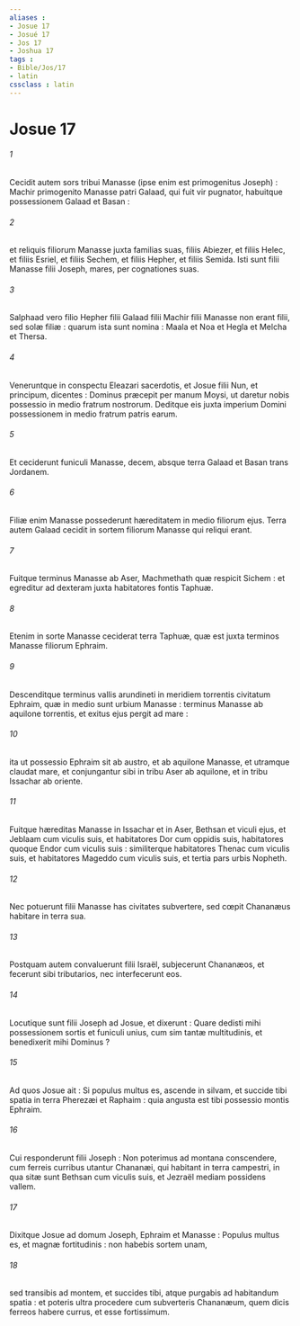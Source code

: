 ```yaml
---
aliases : 
- Josue 17
- Josué 17
- Jos 17
- Joshua 17
tags : 
- Bible/Jos/17
- latin
cssclass : latin
---
```


# Josue 17

###### 1
Cecidit autem sors tribui Manasse (ipse enim est primogenitus Joseph) : Machir primogenito Manasse patri Galaad, qui fuit vir pugnator, habuitque possessionem Galaad et Basan :
###### 2
et reliquis filiorum Manasse juxta familias suas, filiis Abiezer, et filiis Helec, et filiis Esriel, et filiis Sechem, et filiis Hepher, et filiis Semida. Isti sunt filii Manasse filii Joseph, mares, per cognationes suas.
###### 3
Salphaad vero filio Hepher filii Galaad filii Machir filii Manasse non erant filii, sed solæ filiæ : quarum ista sunt nomina : Maala et Noa et Hegla et Melcha et Thersa.
###### 4
Veneruntque in conspectu Eleazari sacerdotis, et Josue filii Nun, et principum, dicentes : Dominus præcepit per manum Moysi, ut daretur nobis possessio in medio fratrum nostrorum. Deditque eis juxta imperium Domini possessionem in medio fratrum patris earum.
###### 5
Et ceciderunt funiculi Manasse, decem, absque terra Galaad et Basan trans Jordanem.
###### 6
Filiæ enim Manasse possederunt hæreditatem in medio filiorum ejus. Terra autem Galaad cecidit in sortem filiorum Manasse qui reliqui erant.
###### 7
Fuitque terminus Manasse ab Aser, Machmethath quæ respicit Sichem : et egreditur ad dexteram juxta habitatores fontis Taphuæ.
###### 8
Etenim in sorte Manasse ceciderat terra Taphuæ, quæ est juxta terminos Manasse filiorum Ephraim.
###### 9
Descenditque terminus vallis arundineti in meridiem torrentis civitatum Ephraim, quæ in medio sunt urbium Manasse : terminus Manasse ab aquilone torrentis, et exitus ejus pergit ad mare :
###### 10
ita ut possessio Ephraim sit ab austro, et ab aquilone Manasse, et utramque claudat mare, et conjungantur sibi in tribu Aser ab aquilone, et in tribu Issachar ab oriente.
###### 11
Fuitque hæreditas Manasse in Issachar et in Aser, Bethsan et viculi ejus, et Jeblaam cum viculis suis, et habitatores Dor cum oppidis suis, habitatores quoque Endor cum viculis suis : similiterque habitatores Thenac cum viculis suis, et habitatores Mageddo cum viculis suis, et tertia pars urbis Nopheth.
###### 12
Nec potuerunt filii Manasse has civitates subvertere, sed cœpit Chananæus habitare in terra sua.
###### 13
Postquam autem convaluerunt filii Israël, subjecerunt Chananæos, et fecerunt sibi tributarios, nec interfecerunt eos.
###### 14
Locutique sunt filii Joseph ad Josue, et dixerunt : Quare dedisti mihi possessionem sortis et funiculi unius, cum sim tantæ multitudinis, et benedixerit mihi Dominus ?
###### 15
Ad quos Josue ait : Si populus multus es, ascende in silvam, et succide tibi spatia in terra Pherezæi et Raphaim : quia angusta est tibi possessio montis Ephraim.
###### 16
Cui responderunt filii Joseph : Non poterimus ad montana conscendere, cum ferreis curribus utantur Chananæi, qui habitant in terra campestri, in qua sitæ sunt Bethsan cum viculis suis, et Jezraël mediam possidens vallem.
###### 17
Dixitque Josue ad domum Joseph, Ephraim et Manasse : Populus multus es, et magnæ fortitudinis : non habebis sortem unam,
###### 18
sed transibis ad montem, et succides tibi, atque purgabis ad habitandum spatia : et poteris ultra procedere cum subverteris Chananæum, quem dicis ferreos habere currus, et esse fortissimum.
